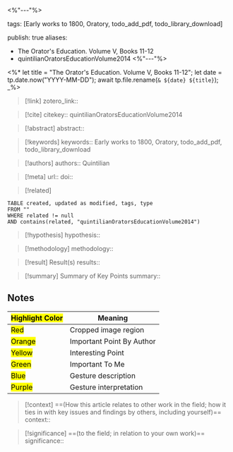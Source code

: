 <%"---"%>

tags: [Early works to 1800, Oratory, todo_add_pdf, todo_library_download]


publish: true
aliases: 
  - The Orator's Education. Volume V, Books 11-12
  - quintilianOratorsEducationVolume2014
<%"---"%>

<%*
	let title = "The Orator's Education. Volume V, Books 11-12";
	let date = tp.date.now("YYYY-MM-DD");
	await tp.file.rename(`& ${date} ${title}`);
_%>

> [!link]
> zotero_link:: 

> [!cite]
> citekey:: quintilianOratorsEducationVolume2014

> [!abstract]
> abstract:: 

> [!keywords]
> keywords:: Early works to 1800, Oratory, todo_add_pdf, todo_library_download

> [!authors]
> authors:: Quintilian

> [!meta]
> url:: 
> doi:: 

> [!related]


```dataview
TABLE created, updated as modified, tags, type
FROM ""
WHERE related != null
AND contains(related, "quintilianOratorsEducationVolume2014")
```

> [!hypothesis]
> hypothesis:: 

> [!methodology] 
> methodology:: 

> [!result] Result(s) 
> results::

> [!summary] Summary of Key Points
> summary:: 

## Notes

| <mark class="hltr-grey">Highlight Color</mark> | Meaning                   |
| ---------------------------------------------- | ------------------------- |
| <mark class="hltr-red">Red</mark>              | Cropped image region      |
| <mark class="hltr-orange">Orange</mark>        | Important Point By Author |
| <mark class="hltr-yellow">Yellow</mark>        | Interesting Point         |
| <mark class="hltr-green">Green</mark>          | Important To Me           |
| <mark class="hltr-blue">Blue</mark>            | Gesture description       |
| <mark class="hltr-purple">Purple</mark>        | Gesture interpretation    |



> [!context]
> ==(How this article relates to other work in the field; how it ties in with key issues and findings by others, including yourself)==
> context:: 

> [!significance]
> ==(to the field; in relation to your own work)==
> significance:: 

